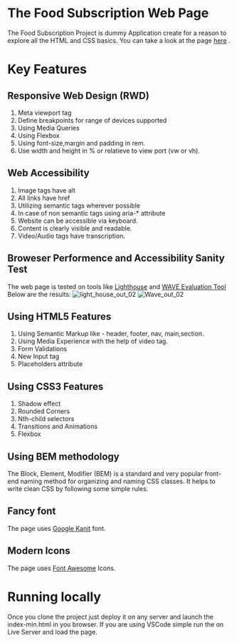 # The Food Subscription Web Page

The Food Subscription Project is dummy Application create for a reason to explore all the HTML and CSS basics.
You can take a look at the page [here](www.google.com) .

# Key Features

## Responsive Web Design (RWD)

1. Meta viewport tag
2. Define breakpoints for range of devices supported
3. Using Media Queries
4. Using Flexbox
5. Using font-size,margin and padding in rem.
6. Use width and height in % or relatieve to view port (vw or vh).

## Web Accessibility

1. Image tags have alt
2. All links have href
3. Utilizing semantic tags wherever possible
4. In case of non semantic tags using aria-\* attribute
5. Website can be accessible via keyboard.
6. Content is clearly visible and readable.
7. Video/Audio tags have transcription.

## Broweser Performence and Accessibility Sanity Test

The web page is tested on tools like [Lighthouse](https://developer.chrome.com/docs/lighthouse/overview) and [WAVE Evaluation Tool](https://chrome.google.com/webstore/detail/wave-evaluation-tool)
Below are the results:
![light_house_out_02](https://github.com/agrawalrohant/FoodSubscription/assets/57856344/5c41180e-b3fc-437d-926c-46e475aa5e69)
![Wave_out_02](https://github.com/agrawalrohant/FoodSubscription/assets/57856344/3b1ad76a-fe07-43e1-86a5-a949c96e9305)

## Using HTML5 Features

1. Using Semantic Markup like - header, footer, nav, main,section.
2. Using Media Experience with the help of video tag.
3. Form Validations
4. New Input tag
5. Placeholders attribute

## Using CSS3 Features

1. Shadow effect
2. Rounded Corners
3. Nth-child selectors
4. Transitions and Animations
5. Flexbox

## Using BEM methodology

The Block, Element, Modifier (BEM) is a standard and very popular front-end naming method for organizing and naming CSS classes. It helps to write clean CSS by following some simple rules.

## Fancy font

The page uses [Google Kanit](https://fonts.google.com/specimen/Kanit) font.

## Modern Icons

The page uses [Font Awesome](https://fontawesome.com/icons) Icons.

# Running locally

Once you clone the project just deploy it on any server and launch the index-min.html in you browser.
If you are using VSCode simple run the on Live Server and load the page.
